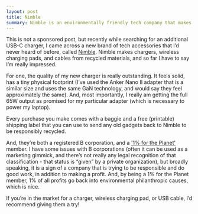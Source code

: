 ```yaml
---
layout: post
title: Nimble
summary: Nimble is an environmentally friendly tech company that makes lovely charging accessories out of recycled materials.
---
```


This is not a sponsored post, but recently while searching for an additional USB-C charger, I came across a new brand of tech accessories that I’d never heard of before, called [Nimble](https://www.gonimble.com/). Nimble makes chargers, wireless charging pads, and cables from recycled materials, and so far I have to say I’m really impressed.  

For one, the quality of my new charger is really outstanding. It feels solid, has a tiny physical footprint (I’ve used the Anker Nano II adapter that is a similar size and uses the same GaN technology, and would say they feel approximately the same). And, most importantly, I really am getting the full 65W output as promised for my particular adapter (which is necessary to power my laptop). 

Every purchase you make comes with a baggie and a free (printable) shipping label that you can use to send any old gadgets back to Nimble to be responsibly recycled.

And, they’re both a registered B corporation, and a ['1% for the Planet'](https://www.onepercentfortheplanet.org/) member. I have some issues with B corporations (often it can be used as a marketing gimmick, and there’s not really any legal recognition of that classification - that status is “given” by a private organization), but broadly speaking, it is a sign of a company that is trying to be responsible and do good work, in addition to making a profit. And, by being a 1% for the Planet member, 1% of all profits go back into environmental philanthropic causes, which is nice. 

If you’re in the market for a charger, wireless charging pad, or USB cable, I’d recommend giving them a try!
